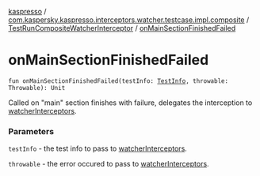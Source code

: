 [kaspresso](../../index.md) / [com.kaspersky.kaspresso.interceptors.watcher.testcase.impl.composite](../index.md) / [TestRunCompositeWatcherInterceptor](index.md) / [onMainSectionFinishedFailed](./on-main-section-finished-failed.md)

# onMainSectionFinishedFailed

`fun onMainSectionFinishedFailed(testInfo: `[`TestInfo`](../../com.kaspersky.kaspresso.testcases.models.info/-test-info/index.md)`, throwable: Throwable): Unit`

Called on "main" section finishes with failure, delegates the interception to [watcherInterceptors](#).

### Parameters

`testInfo` - the test info to pass to [watcherInterceptors](#).

`throwable` - the error occured to pass to  [watcherInterceptors](#).